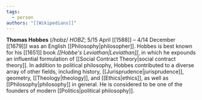 ```yaml
---
tags:
  - person
authors: "[[Wikipedians]]"
---
```


**Thomas Hobbes** (/hɒbz/ _HOBZ_; 5/15 April [[1588]] – 4/14 December [[1679]]) was an English [[Philosophy|philosopher]]. Hobbes is best known for his [[1651]] book _[[Hobbe's Leviathan|Leviathan]]_, in which he expounds an influential formulation of [[Social Contract Theory|social contract theory]]. In addition to political philosophy, Hobbes contributed to a diverse array of other fields, including history, [[Jurisprudence|jurisprudence]], geometry, [[Theology|theology]], and [[Ethics|ethics]], as well as [[Philosophy|philosophy]] in general. He is considered to be one of the founders of modern [[Politics|political philosophy]].